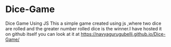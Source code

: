 # Dice-Game
Dice Game Using JS
This a simple game created using js ,where two dice are rolled and the greater number rolled dice is the winner.I have hosted it on github itself you can look at it at 
https://navyagurugubelli.github.io/Dice-Game/  
